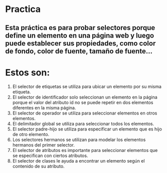 # Practica

## Esta práctica es para probar selectores porque define un elemento en una página web y luego puede establecer sus propiedades, como color de fondo, color de fuente, tamaño de fuente...

# Estos son:

1. El selector de etiquetas se utiliza para ubicar un elemento por su misma etiqueta.
2. El selector de identificador  solo seleccionan un elemento en la página porque el valor del atributo id no se puede repetir en dos elementos diferentes en la misma página.
3. El selector de operador se utiliza para seleccionar elementos en otros elementos.
4. El delimitador global se utiliza para seleccionar todos los elementos. 
5. El selector padre-hijo se utiliza para especificar un elemento que es hijo de otro elemento.
6. Los selectores hermanos se utilizan para modelar los elementos hermanos del primer selector.
7. El selector de atributos es importante para seleccionar elementos que se especifican con ciertos atributos.
8. El selector de clases le ayuda a encontrar un elemento según el contenido de su atributo.